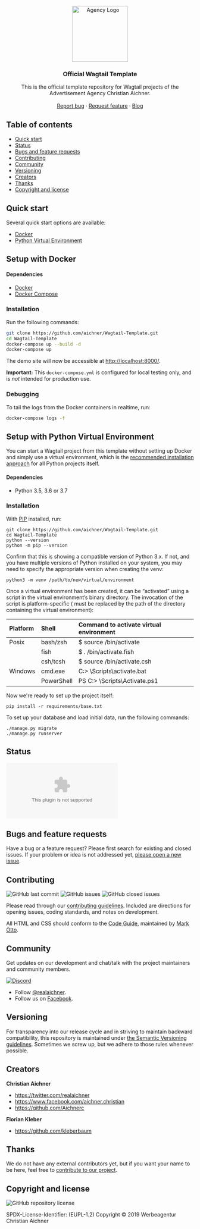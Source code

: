 <p align="center">
  <a href="https://www.aichner-christian.com/" target="_blank" rel="noopener noreferrer">
    <img src="https://www.aichner-christian.com/img/logo/logo_web.png" alt="Agency Logo" height="150">
  </a>
</p>

<h3 align="center">Official Wagtail Template</h3>

<p align="center">
  This is the official template repository for Wagtail projects of the Advertisement Agency Christian Aichner.
  <br>
  <br>
  <a href="https://github.com/aichner/Wagtail-Template/issues/new?template=bug_report.md">Report bug</a>
  ·
  <a href="https://github.com/aichner/Wagtail-Template/issues/new?template=feature_request.md">Request feature</a>
  ·
  <a href="https://www.aichner-christian.com/damn/dev">Blog</a>
</p>

## Table of contents

- [Quick start](#quick-start)
- [Status](#status)
- [Bugs and feature requests](#bugs-and-feature-requests)
- [Contributing](#contributing)
- [Community](#community)
- [Versioning](#versioning)
- [Creators](#creators)
- [Thanks](#thanks)
- [Copyright and license](#copyright-and-license)

## [](#quick-start)Quick start

Several quick start options are available:

- [Docker](#setup-with-docker)
- [Python Virtual Environment](#setup-with-python-virtual-environment)

## [](#setup-with-docker)Setup with Docker

#### Dependencies

- [Docker](https://docs.docker.com/engine/installation/)
- [Docker Compose](https://docs.docker.com/compose/install/)

### Installation

Run the following commands:

```bash
git clone https://github.com/aichner/Wagtail-Template.git
cd Wagtail-Template
docker-compose up --build -d
docker-compose up
```

The demo site will now be accessible at [http://localhost:8000/](http://localhost:8000/).

**Important:** This `docker-compose.yml` is configured for local testing only, and is _not_ intended for production use.

### Debugging

To tail the logs from the Docker containers in realtime, run:

```bash
docker-compose logs -f
```

## [](#setup-with-python-virtual-environment)Setup with Python Virtual Environment

You can start a Wagtail project from this template without setting up Docker and simply use a virtual environment,
which is the [recommended installation approach](https://docs.python.org/3/library/venv.html) for all Python projects itself.

#### Dependencies

- Python 3.5, 3.6 or 3.7

### Installation

With [PIP](https://github.com/pypa/pip) installed, run:

    git clone https://github.com/aichner/Wagtail-Template.git
    cd Wagtail-Template
    python --version
    python -m pip --version

Confirm that this is showing a compatible version of Python 3.x. If not, and you have multiple versions
of Python installed on your system, you may need to specify the appropriate version when creating the venv:

    python3 -m venv /path/to/new/virtual/environment

Once a virtual environment has been created, it can be “activated” using a script in the virtual environment’s
binary directory. The invocation of the script is platform-specific (<venv> must be replaced by the path of the
directory containing the virtual environment):

| Platform | Shell      | Command to activate virtual environment |
| :------- | :--------- | :-------------------------------------- |
| Posix    | bash/zsh   | \$ source <venv>/bin/activate           |
|          | fish       | \$ . <venv>/bin/activate.fish           |
|          | csh/tcsh   | \$ source <venv>/bin/activate.csh       |
| Windows  | cmd.exe    | C:\> <venv>\Scripts\activate.bat        |
|          | PowerShell | PS C:\> <venv>\Scripts\Activate.ps1     |

Now we're ready to set up the project itself:

    pip install -r requirements/base.txt

To set up your database and load initial data, run the following commands:

    ./manage.py migrate
    ./manage.py runserver

## [](#status)Status

![Website](https://img.shields.io/website/https/www.aichner-christian.com?label=website)

## [](#bug-and-feature-requests)Bugs and feature requests

Have a bug or a feature request? Please first search for existing and closed issues. If your problem or idea is not
addressed yet, [please open a new issue](https://github.com/aichner/Wagtail-Template/issues/new/choose).

## [](#contributing)Contributing

![GitHub last commit](https://img.shields.io/github/last-commit/aichner/Wagtail-Template)
![GitHub issues](https://img.shields.io/github/issues-raw/aichner/Wagtail-Template)
![GitHub closed issues](https://img.shields.io/github/issues-closed-raw/aichner/Wagtail-Template?color=green)

Please read through our
[contributing guidelines](https://github.com/aichner/Wagtail-Template/blob/master/CONTRIBUTING.md). Included are
directions for opening issues, coding standards, and notes on development.

All HTML and CSS should conform to the [Code Guide](https://github.com/mdo/code-guide), maintained by
[Mark Otto](https://github.com/mdo).

## [](#community)Community

Get updates on our development and chat/talk with the project maintainers and community members.

[![Discord][discord-badge]][discord]

- Follow [@realaichner](https://twitter.com/realaichner).
- Follow us on [Facebook](https://www.facebook.com/werbeagentur.aichner).

## [](#versioning)Versioning

For transparency into our release cycle and in striving to maintain backward compatibility, this repository is
maintained under [the Semantic Versioning guidelines](https://semver.org/). Sometimes we screw up, but we adhere to
those rules whenever possible.

## [](#creators)Creators

**Christian Aichner**

- <https://twitter.com/realaichner>
- <https://www.facebook.com/aichner.christian>
- <https://github.com/Aichnerc>

**Florian Kleber**

- <https://github.com/kleberbaum>

## [](#thanks)Thanks

We do not have any external contributors yet, but if you want your name to be here, feel free
to [contribute to our project](#contributing).

## [](#copyright-and-license)Copyright and license

![GitHub repository license](https://img.shields.io/badge/license-EUPL--1.2-blue)

SPDX-License-Identifier: (EUPL-1.2)
Copyright © 2019 Werbeagentur Christian Aichner

[discord-badge]: https://img.shields.io/badge/Discord-Join%20chat%20%E2%86%92-738bd7.svg
[discord]: https://discord.gg/dnxUJmk
